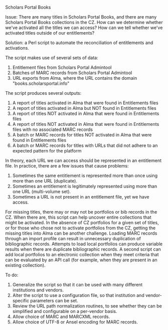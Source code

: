 Scholars Portal Books

Issue: There are many titles in Scholars Portal Books, and there are many Scholars Portal Books collections in the CZ. How can we determine whether we've activated all the titles we can access? How can we tell whether we've activated titles outside of our entitlements?

Solution: a Perl script to automate the reconciliation of entitlements and activations.

The script makes use of several sets of data:
1) Entitlement files from Scholars Portal Admintool
2) Batches of MARC records from Scholars Portal Admintool
3) URL exports from Alma, where the URL contains the domain "books.scholarsportal.info"

The script produces several outputs:
1) A report of titles activated in Alma that were found in Entitlements files
2) A report of titles activated in Alma but NOT found in Entitlements files
3) A report of titles NOT activated in Alma that were found in Entitlements files
4) A report of titles NOT activated in Alma that were found in Entitlements files with no associated MARC records
5) A batch or MARC records for titles NOT activated in Alma that were found in Entitlements files
6) A batch or MARC records for titles with URLs that did not adhere to an expected pattern for the platform

In theory, each URL we can access should be represented in an entitlement file.
In practice, there are a few issues that cause problems:
1) Sometimes the same entitlement is represented more than once using more than one URL (duplicate).
2) Sometimes an entitlement is legitimately represented using more than one URL (multi-volume set).
3) Sometimes a URL is not present in an entitlement file, yet we have access.

For missing titles, there may or may not be portfolios or bib records in the CZ. When there are, this script can help uncover entire collections that might be activated. In the absence of CZ portfolios for a given set of titles, or for those who chose not to activate portfolios from the CZ, getting the missing titles into Alma can be another challenge. Loading MARC records through an import profile can result in unnecessary duplication of bibliographic records. Attempts to load local portfolios can produce variable results when there are duplicate bibliographic records. A second script can add local portfolios to an electronic collection when they meet criteria that can be evaluated by an API call (for example, when they are present in an existing collection).

To do:
1) Generalize the script so that it can be used with many different institutions and vendors.
2) Alter the script to use a configuration file, so that institution and vendor-specific parameters can be set.
3) Review the URL path normalization routines, to see whether they can be simplified and configurable on a per-vendor basis.
4) Allow choice of MARC and MARCXML records.
5) Allow choice of UTF-8 or Ansel encoding for MARC records.
